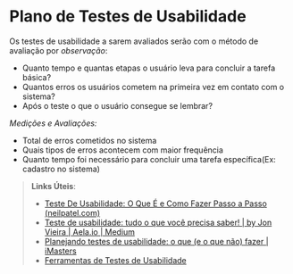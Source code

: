 # Plano de Testes de Usabilidade

Os testes de usabilidade a sarem avaliados serão com o método de avaliação por *observação*:

  - Quanto tempo e quantas etapas o usuário leva para concluir a tarefa básica?
  - Quantos erros os usuários cometem na primeira vez em contato com o sistema?
  - Após o teste o que o usuário consegue se lembrar?

*Medições e Avaliações:*

  - Total de erros cometidos no sistema
  - Quais tipos de erros acontecem com maior frequência
  - Quanto tempo foi necessário para concluir uma tarefa específica(Ex: cadastro no sistema)


> **Links Úteis**:
> - [Teste De Usabilidade: O Que É e Como Fazer Passo a Passo (neilpatel.com)](https://neilpatel.com/br/blog/teste-de-usabilidade/)
> - [Teste de usabilidade: tudo o que você precisa saber! | by Jon Vieira | Aela.io | Medium](https://medium.com/aela/teste-de-usabilidade-o-que-voc%C3%AA-precisa-saber-39a36343d9a6/)
> - [Planejando testes de usabilidade: o que (e o que não) fazer | iMasters](https://imasters.com.br/design-ux/planejando-testes-de-usabilidade-o-que-e-o-que-nao-fazer/)
> - [Ferramentas de Testes de Usabilidade](https://www.usability.gov/how-to-and-tools/resources/templates.html)
